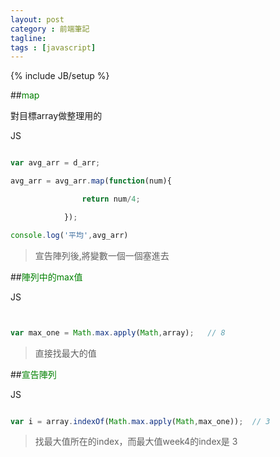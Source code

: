 ```yaml
---
layout: post
category : 前端筆記
tagline:
tags : [javascript]
---
```

{% include JB/setup %}

##<font color="green">map</font>

對目標array做整理用的


<div class="code_type">JS</div>

~~~js

var avg_arr = d_arr;

avg_arr = avg_arr.map(function(num){

				return num/4;

			});

console.log('平均',avg_arr)


~~~

>宣告陣列後,將變數一個一個塞進去

##<font color="green">陣列中的max值</font>


<div class="code_type">JS</div>

~~~js


var max_one = Math.max.apply(Math,array);   // 8


~~~

>直接找最大的值

##<font color="green">宣告陣列</font>


<div class="code_type">JS</div>

~~~js

var i = array.indexOf(Math.max.apply(Math,max_one));  // 3

~~~

>找最大值所在的index，而最大值week4的index是 3

